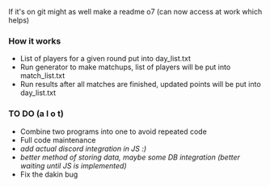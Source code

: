 If it's on git might as well make a readme o7 (can now access at work which helps)

### How it works
- List of players for a given round put into day_list.txt
- Run generator to make matchups, list of players will be put into match_list.txt
- Run results after all matches are finished, updated points will be put into day_list.txt

### TO DO (a l o t)
- Combine two programs into one to avoid repeated code
- Full code maintenance
- *add actual discord integration in JS :)*
- *better method of storing data, maybe some DB integration (better waiting until JS is implemented)*
- Fix the dakin bug